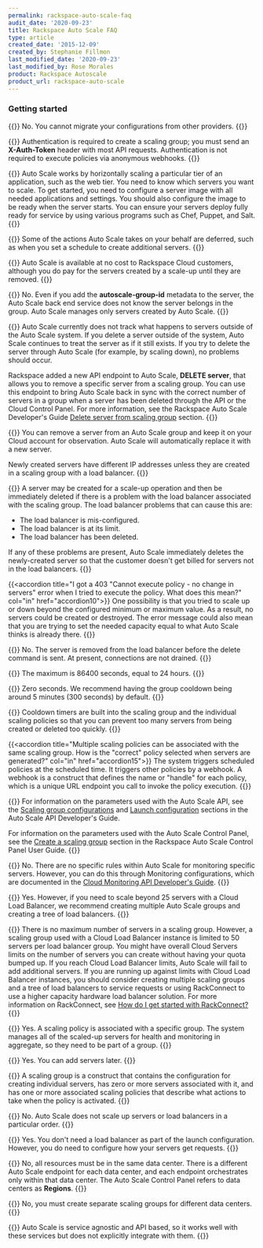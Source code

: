 ```yaml
---
permalink: rackspace-auto-scale-faq
audit_date: '2020-09-23'
title: Rackspace Auto Scale FAQ
type: article
created_date: '2015-12-09'
created_by: Stephanie Fillmon
last_modified_date: '2020-09-23'
last_modified_by: Rose Morales
product: Rackspace Autoscale
product_url: rackspace-auto-scale
---
```


### Getting started

{{<accordion title="Is there an easy path to migrate from other autoscaling products such as Rightscale?" col="in" href="accordion1">}}
No. You cannot migrate your configurations from other providers.
{{</accordion>}}

{{<accordion title="Is authentication required for Auto Scale?" col="in" href="accordion2">}}
Authentication is required to create a scaling group; you must send
an **X-Auth-Token** header with most API requests. Authentication is not
required to execute policies via anonymous webhooks.
{{</accordion>}}

{{<accordion title="What do I need to do to get started using Auto Scale?" col="in" href="accordion3">}}
Auto Scale works by horizontally scaling a particular tier of an
application, such as the web tier. You need to know which servers
you want to scale. To get started, you need to configure a server image
with all needed applications and settings. You should also configure the image
to be ready when the server starts. You can ensure your
servers deploy fully ready for service by using various programs such as
Chef, Puppet, and Salt.
{{</accordion>}}

{{<accordion title="How do I know what actions are taken by Auto Scale on my behalf?" col="in" href="accordion4">}}
Some of the actions Auto Scale takes on your behalf are deferred, such as
when you set a schedule to create additional servers.
{{</accordion>}}

{{<accordion title="How much does the Rackspace Auto Scale service cost?" col="in" href="accordion5">}}
Auto Scale is available at no cost to Rackspace Cloud customers,
although you do pay for the servers created by a scale-up until they are
removed.
{{</accordion>}}

{{<accordion title="Can I add an existing server to an Auto Scale group?" col="in" href="accordion6">}}
No. Even if you add the **autoscale-group-id** metadata to the server,
the Auto Scale back end service does not know the server belongs in the
group. Auto Scale manages only servers created by Auto Scale.
{{</accordion>}}

{{<accordion title="What happens if I delete an Auto Scale server through the API or the Cloud Control Panel?" col="in" href="accordion7">}}
Auto Scale currently does not track what happens to servers outside of
the Auto Scale system. If you delete a server outside of the system,
Auto Scale continues to treat the server as if it still exists. If
you try to delete the server through Auto Scale (for example, by
scaling down), no problems should occur.

Rackspace added a new API endpoint to Auto Scale, **DELETE server**, that
allows you to remove a specific server from a scaling group. You can use
this endpoint to bring Auto Scale back in sync with the correct number
of servers in a group when a server has been deleted through the API or
the Cloud Control Panel. For more information, see the Rackspace Auto
Scale Developer's Guide [Delete server from scaling
group](https://docs.rackspace.com/docs/autoscale/v1/api-reference/#delete-server-from-scaling-group)
section.
{{</accordion>}}

{{<accordion title="Can I suspend servers and restore them quickly to the same IP address?" col="in" href="accordion8">}}
You can remove a server from an Auto Scale group and keep it on your Cloud
account for observation. Auto Scale will automatically replace it with a new
server.

Newly created servers have different IP addresses unless they are created in a
scaling group with a load balancer.
{{</accordion>}}

{{<accordion title="Why might I see a server get created and then immediately destroyed?" col="in" href="accordion9">}}
A server may be created for a scale-up operation and then be immediately
deleted if there is a problem with the load balancer associated with the
scaling group. The load balancer problems that can cause this are:

- The load balancer is mis-configured.
- The load balancer is at its limit.
- The load balancer has been deleted.

If any of these problems are present, Auto Scale immediately deletes the
newly-created server so that the customer doesn't get billed for servers not
in the load balancers.
{{</accordion>}}

{{<accordion title="I got a 403 \"Cannot execute policy - no change in servers\" error when I tried to execute the policy. What does this mean?" col="in" href="accordion10">}}
One possibility is that you tried to scale up or down beyond the
configured minimum or maximum value. As a result, no servers could be
created or destroyed. The error message could also mean that you are
trying to set the needed capacity equal to what Auto Scale thinks is
already there.
{{</accordion>}}

{{<accordion title="Does Auto Scale drain connections on a node behind a load balancer as a server (LBaaS) before removing it from a pool?" col="in" href="accordion11">}}
No. The server is removed from the load balancer before the delete
command is sent. At present, connections are not drained.
{{</accordion>}}

{{<accordion title="What is the maximum amount of time you can set for a cooldown timer?" col="in" href="accordion12">}}
The maximum is 86400 seconds, equal to 24 hours.
{{</accordion>}}

{{<accordion title="What is the minimum amount of time you can set for a cooldown time?" col="in" href="accordion13">}}
Zero seconds. We recommend having the group cooldown being around 5
minutes (300 seconds) by default.
{{</accordion>}}

{{<accordion title="How does Auto Scale moderate conflicting events?" col="in" href="accordion14">}}
Cooldown timers are built into the scaling group and the individual
scaling policies so that you can prevent too many servers from being
created or deleted too quickly.
{{</accordion>}}

{{<accordion title="Multiple scaling policies can be associated with the same scaling group. How is the \"correct\" policy selected when servers are generated?" col="in" href="accordion15">}}
The system triggers scheduled policies at the scheduled time. It triggers other
policies by a webhook. A webhook is a construct that defines the name or "handle" for each
policy, which is a unique URL endpoint you call to invoke the policy execution.
{{</accordion>}}

{{<accordion title="What are the different configuration parameters for scaling groups?" col="in" href="accordion16">}}
For information on the parameters used with the Auto Scale API, see the
[Scaling group
configurations](https://docs.rackspace.com/docs/autoscale/v1/api-reference/#document-api-operations/autoscale-groups)
and [Launch
configuration](https://docs.rackspace.com/docs/autoscale/v1/api-reference/#document-api-operations/configurations)
sections in the Auto Scale API Developer's Guide.

For information on the parameters used with the Auto Scale Control
Panel, see the [Create a scaling
group](https://docs-ospc.rackspace.com/support/how-to/rackspace-auto-scale/rackspace-auto-scale-control-panel-user-guide-create-a-scaling-group)
section in the Rackspace Auto Scale Control Panel User Guide.
{{</accordion>}}

{{<accordion title="Are monitoring rules for the entire scaling group or can I monitor specific servers in the scaling group?" col="in" href="accordion17">}}
No. There are no specific rules within Auto Scale for monitoring
specific servers. However, you can do this through Monitoring
configurations, which are documented in the [Cloud Monitoring API
Developer's Guide](https://docs.rackspace.com/docs/cloud-monitoring/v1/api-reference/).
{{</accordion>}}

{{<accordion title="Can I have multiple load balancers in a scaling group?" col="in" href="accordion18">}}
Yes. However, if you need to scale beyond 25 servers with a Cloud Load
Balancer, we recommend creating multiple Auto Scale groups and creating
a tree of load balancers.
{{</accordion>}}

{{<accordion title="Is there a limit to the number of servers I can have in a scaling group?" col="in" href="accordion19">}}
There is no maximum number of servers in a scaling group. However, a
scaling group used with a Cloud Load Balancer instance is limited to 50
servers per load balancer group. You might have overall Cloud Servers
limits on the number of servers you can create without having
your quota bumped up. If you reach Cloud Load Balancer limits, Auto
Scale will fail to add additional servers. If you are running up against
limits with Cloud Load Balancer instances, you should consider creating
multiple scaling groups and a tree of load balancers to service requests
or using RackConnect to use a higher capacity hardware load balancer
solution. For more information on RackConnect, see [How do I get started
with
RackConnect?](https://docs-ospc.rackspace.com/support/how-to/rackconnect/introducing-rackconnect-v30/)
{{</accordion>}}

{{<accordion title="Do the servers that I'm going to automatically scale up have to be associated with a group? If so, why?" col="in" href="accordion20">}}
Yes. A scaling policy is associated with a specific group. The system manages
all of the scaled-up servers for health and monitoring in aggregate, so
they need to be part of a group.
{{</accordion>}}

{{<accordion title="Can I create a scaling group with no servers in it?" col="in" href="accordion21">}}
Yes. You can add servers later.
{{</accordion>}}

{{<accordion title="What is a scaling group?" col="in" href="accordion22">}}
A scaling group is a construct that contains the configuration for
creating individual servers, has zero or more servers associated with
it, and has one or more associated scaling policies that describe what
actions to take when the policy is activated.
{{</accordion>}}

{{<accordion title="Can I scale up servers in a particular order? For example, can I create a database server before creating a web server?" col="in" href="accordion23">}}
No. Auto Scale does not scale up servers or load balancers in a
particular order.
{{</accordion>}}

{{<accordion title="Is it possible for Auto Scale to create servers that are not attached to a load balancer?" col="in" href="accordion24">}}
Yes. You don't need a load balancer as part of the launch
configuration. However, you do need to configure how your servers get
requests.
{{</accordion>}}

{{<accordion title="Can Auto Scale add a server in ORD to a load balancer in the DFW data center, or use an image in DFW?" col="in" href="accordion25">}}
No, all resources must be in the same data center. There is a different
Auto Scale endpoint for each data center, and each endpoint orchestrates
only within that data center. The Auto Scale Control Panel refers to data
centers as **Regions**.
{{</accordion>}}

{{<accordion title="Can I use Auto Scale across data centers?" col="in" href="accordion26">}}
No, you must create separate scaling groups for different data centers.
{{</accordion>}}

{{<accordion title="How does Auto Scale integrate with image services or other automation services, such as Chef or Puppet?" col="in" href="accordion27">}}
Auto Scale is service agnostic and API based, so it works well with
these services but does not explicitly integrate with them.
{{</accordion>}}

